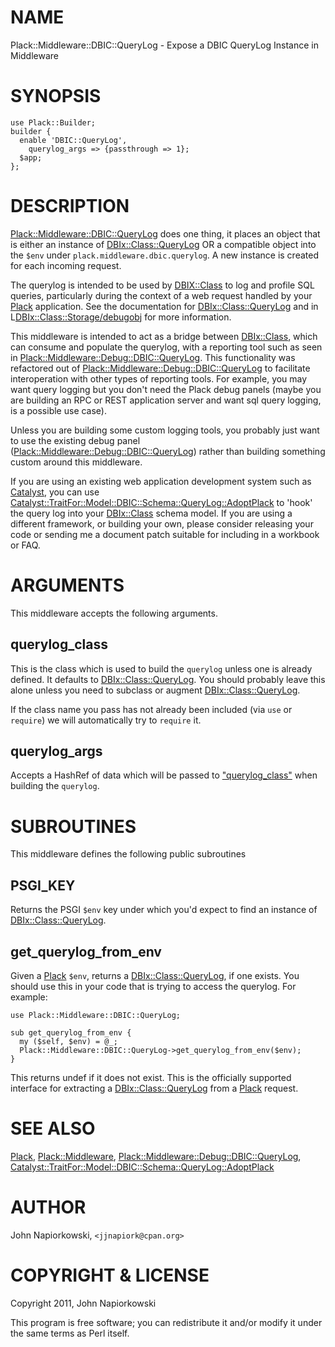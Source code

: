 # NAME

Plack::Middleware::DBIC::QueryLog - Expose a DBIC QueryLog Instance in Middleware

# SYNOPSIS

    use Plack::Builder;
    builder {
      enable 'DBIC::QueryLog',
        querylog_args => {passthrough => 1};
      $app;
    };

# DESCRIPTION

[Plack::Middleware::DBIC::QueryLog](http://search.cpan.org/perldoc?Plack::Middleware::DBIC::QueryLog) does one thing, it places an object that
is either an instance of [DBIx::Class::QueryLog](http://search.cpan.org/perldoc?DBIx::Class::QueryLog) OR a compatible object into
the `$env` under `plack.middleware.dbic.querylog`.  A new instance is created
for each incoming request.

The querylog is intended to be used by [DBIX::Class](http://search.cpan.org/perldoc?DBIX::Class) to log and profile SQL
queries, particularly during the context of a web request handled by your
[Plack](http://search.cpan.org/perldoc?Plack) application.  See the documentation for [DBIx::Class::QueryLog](http://search.cpan.org/perldoc?DBIx::Class::QueryLog) and
in L<DBIx::Class::Storage/debugobj> for more information.

This middleware is intended to act as a bridge between [DBIx::Class](http://search.cpan.org/perldoc?DBIx::Class), which
can consume and populate the querylog, with a reporting tool such as seen in
[Plack::Middleware::Debug::DBIC::QueryLog](http://search.cpan.org/perldoc?Plack::Middleware::Debug::DBIC::QueryLog).  This functionality was refactored
out of [Plack::Middleware::Debug::DBIC::QueryLog](http://search.cpan.org/perldoc?Plack::Middleware::Debug::DBIC::QueryLog) to facilitate interoperation
with other types of reporting tools.  For example, you may want query logging
but you don't need the Plack debug panels (maybe you are building an RPC or
REST application server and want sql query logging, is a possible use case).

Unless you are building some custom logging tools, you probably just want to
use the existing debug panel ([Plack::Middleware::Debug::DBIC::QueryLog](http://search.cpan.org/perldoc?Plack::Middleware::Debug::DBIC::QueryLog))
rather than building something custom around this middleware.

If you are using an existing web application development system such as [Catalyst](http://search.cpan.org/perldoc?Catalyst),
you can use [Catalyst::TraitFor::Model::DBIC::Schema::QueryLog::AdoptPlack](http://search.cpan.org/perldoc?Catalyst::TraitFor::Model::DBIC::Schema::QueryLog::AdoptPlack) to
'hook' the query log into your [DBIx::Class](http://search.cpan.org/perldoc?DBIx::Class) schema model.  If you are using
a different framework, or building your own, please consider releasing your
code or sending me a document patch suitable for including in a workbook or FAQ.

# ARGUMENTS

This middleware accepts the following arguments.

## querylog_class

This is the class which is used to build the `querylog` unless one is already
defined.  It defaults to [DBIx::Class::QueryLog](http://search.cpan.org/perldoc?DBIx::Class::QueryLog).  You should probably leave
this alone unless you need to subclass or augment [DBIx::Class::QueryLog](http://search.cpan.org/perldoc?DBIx::Class::QueryLog).

If the class name you pass has not already been included (via `use` or
`require`) we will automatically try to `require` it.

## querylog_args

Accepts a HashRef of data which will be passed to ["querylog_class"](#pod_"querylog_class") when
building the `querylog`.

# SUBROUTINES

This middleware defines the following public subroutines

## PSGI_KEY

Returns the PSGI `$env` key under which you'd expect to find an instance of
[DBIx::Class::QueryLog](http://search.cpan.org/perldoc?DBIx::Class::QueryLog).

## get_querylog_from_env

Given a [Plack](http://search.cpan.org/perldoc?Plack) `$env`, returns a [DBIx::Class::QueryLog](http://search.cpan.org/perldoc?DBIx::Class::QueryLog), if one exists.
You should use this in your code that is trying to access the querylog.  For
example:

    use Plack::Middleware::DBIC::QueryLog;

    sub get_querylog_from_env {
      my ($self, $env) = @_;
      Plack::Middleware::DBIC::QueryLog->get_querylog_from_env($env);
    }

This returns undef if it does not exist.  This is the officially supported
interface for extracting a [DBIx::Class::QueryLog](http://search.cpan.org/perldoc?DBIx::Class::QueryLog) from a [Plack](http://search.cpan.org/perldoc?Plack) request.

# SEE ALSO

[Plack](http://search.cpan.org/perldoc?Plack), [Plack::Middleware](http://search.cpan.org/perldoc?Plack::Middleware), [Plack::Middleware::Debug::DBIC::QueryLog](http://search.cpan.org/perldoc?Plack::Middleware::Debug::DBIC::QueryLog),
[Catalyst::TraitFor::Model::DBIC::Schema::QueryLog::AdoptPlack](http://search.cpan.org/perldoc?Catalyst::TraitFor::Model::DBIC::Schema::QueryLog::AdoptPlack)

# AUTHOR

John Napiorkowski, `<jjnapiork@cpan.org>`

# COPYRIGHT & LICENSE

Copyright 2011, John Napiorkowski

This program is free software; you can redistribute it and/or modify
it under the same terms as Perl itself.